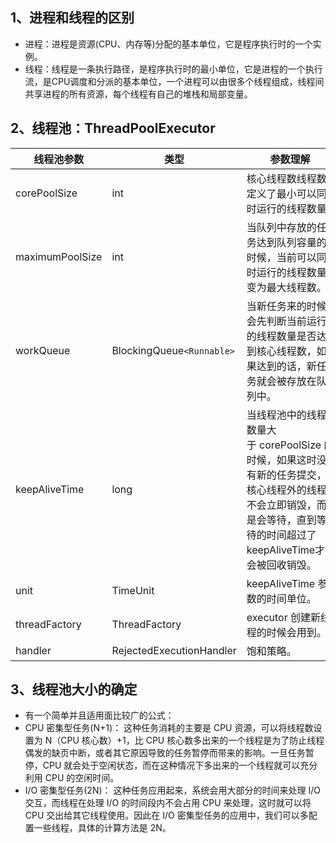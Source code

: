 ## 1、进程和线程的区别
- 进程：进程是资源(CPU、内存等)分配的基本单位，它是程序执行时的一个实例。
- 线程：线程是一条执行路径，是程序执行时的最小单位，它是进程的一个执行流，是CPU调度和分派的基本单位，一个进程可以由很多个线程组成，线程间共享进程的所有资源，每个线程有自己的堆栈和局部变量。

## 2、线程池：ThreadPoolExecutor
|  线程池参数 | 类型  | 参数理解  |
| ------------ | ------------ | ------------ |
| corePoolSize  | int   |   核心线程数线程数定义了最小可以同时运行的线程数量 |
| maximumPoolSize   | int  |  当队列中存放的任务达到队列容量的时候，当前可以同时运行的线程数量变为最大线程数。 |
| workQueue  |  BlockingQueue`<Runnable>` |  当新任务来的时候会先判断当前运行的线程数量是否达到核心线程数，如果达到的话，新任务就会被存放在队列中。 |
| keepAliveTime  | long | 当线程池中的线程数量大于 corePoolSize 的时候，如果这时没有新的任务提交，核心线程外的线程不会立即销毁，而是会等待，直到等待的时间超过了keepAliveTime才会被回收销毁。|
|  unit | TimeUnit   |  keepAliveTime 参数的时间单位。 |
|  threadFactory |  ThreadFactory |  executor 创建新线程的时候会用到。 |
|  handler | RejectedExecutionHandler  | 饱和策略。 |

## 3、线程池大小的确定
- 有一个简单并且适用面比较广的公式：
- CPU 密集型任务(N+1)： 这种任务消耗的主要是 CPU 资源，可以将线程数设置为 N（CPU 核心数）+1，比 CPU 核心数多出来的一个线程是为了防止线程偶发的缺页中断，或者其它原因导致的任务暂停而带来的影响。一旦任务暂停，CPU 就会处于空闲状态，而在这种情况下多出来的一个线程就可以充分利用 CPU 的空闲时间。
- I/O 密集型任务(2N)： 这种任务应用起来，系统会用大部分的时间来处理 I/O 交互，而线程在处理 I/O 的时间段内不会占用 CPU 来处理，这时就可以将 CPU 交出给其它线程使用。因此在 I/O 密集型任务的应用中，我们可以多配置一些线程，具体的计算方法是 2N。
